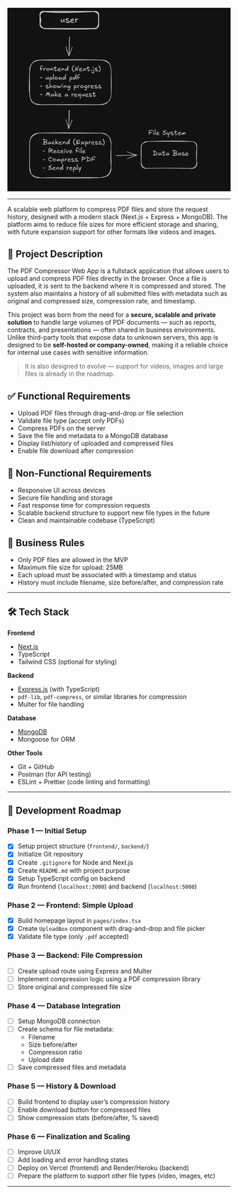 
![System Architecture Diagram](docs/system-architecture.png)

---

A scalable web platform to compress PDF files and store the request history, designed with a modern stack (Next.js + Express + MongoDB). The platform aims to reduce file sizes for more efficient storage and sharing, with future expansion support for other formats like videos and images.

## 🧠 Project Description

The PDF Compressor Web App is a fullstack application that allows users to upload and compress PDF files directly in the browser. Once a file is uploaded, it is sent to the backend where it is compressed and stored. The system also maintains a history of all submitted files with metadata such as original and compressed size, compression rate, and timestamp.

This project was born from the need for a **secure, scalable and private solution** to handle large volumes of PDF documents — such as reports, contracts, and presentations — often shared in business environments. Unlike third-party tools that expose data to unknown servers, this app is designed to be **self-hosted or company-owned**, making it a reliable choice for internal use cases with sensitive information.

> It is also designed to evolve — support for videos, images and large files is already in the roadmap.


## ✅ Functional Requirements

- Upload PDF files through drag-and-drop or file selection
- Validate file type (accept only PDFs)
- Compress PDFs on the server
- Save the file and metadata to a MongoDB database
- Display list/history of uploaded and compressed files
- Enable file download after compression

## 🚫 Non-Functional Requirements

- Responsive UI across devices
- Secure file handling and storage
- Fast response time for compression requests
- Scalable backend structure to support new file types in the future
- Clean and maintainable codebase (TypeScript)

## 📏 Business Rules

- Only PDF files are allowed in the MVP
- Maximum file size for upload: 25MB
- Each upload must be associated with a timestamp and status
- History must include filename, size before/after, and compression rate

---

## 🛠️ Tech Stack

**Frontend**  
- [Next.js](https://nextjs.org/)
- TypeScript
- Tailwind CSS (optional for styling)

**Backend**  
- [Express.js](https://expressjs.com/) (with TypeScript)
- `pdf-lib`, `pdf-compress`, or similar libraries for compression
- Multer for file handling

**Database**  
- [MongoDB](https://www.mongodb.com/)
- Mongoose for ORM

**Other Tools**  
- Git + GitHub
- Postman (for API testing)
- ESLint + Prettier (code linting and formatting)

---

## 🧱 Development Roadmap

### Phase 1 — Initial Setup
- [x] Setup project structure (`frontend/`, `backend/`)
- [x] Initialize Git repository
- [x] Create `.gitignore` for Node and Next.js
- [x] Create `README.md` with project purpose
- [x] Setup TypeScript config on backend
- [x] Run frontend (`localhost:3000`) and backend (`localhost:5000`)

### Phase 2 — Frontend: Simple Upload
- [x] Build homepage layout in `pages/index.tsx`
- [x] Create `UploadBox` component with drag-and-drop and file picker
- [x] Validate file type (only `.pdf` accepted)

### Phase 3 — Backend: File Compression
- [ ] Create upload route using Express and Multer
- [ ] Implement compression logic using a PDF compression library
- [ ] Store original and compressed file size

### Phase 4 — Database Integration
- [ ] Setup MongoDB connection
- [ ] Create schema for file metadata:
  - Filename
  - Size before/after
  - Compression ratio
  - Upload date
- [ ] Save compressed files and metadata

### Phase 5 — History & Download
- [ ] Build frontend to display user’s compression history
- [ ] Enable download button for compressed files
- [ ] Show compression stats (before/after, % saved)

### Phase 6 — Finalization and Scaling
- [ ] Improve UI/UX
- [ ] Add loading and error handling states
- [ ] Deploy on Vercel (frontend) and Render/Heroku (backend)
- [ ] Prepare the platform to support other file types (video, images, etc)

---


